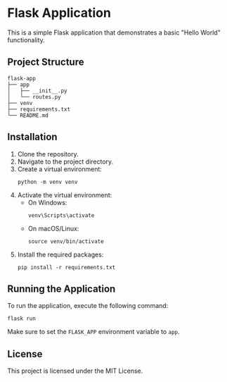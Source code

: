 # Flask Application

This is a simple Flask application that demonstrates a basic "Hello World" functionality.

## Project Structure

```
flask-app
├── app
│   ├── __init__.py
│   └── routes.py
├── venv
├── requirements.txt
└── README.md
```

## Installation

1. Clone the repository.
2. Navigate to the project directory.
3. Create a virtual environment:
   ```
   python -m venv venv
   ```
4. Activate the virtual environment:
   - On Windows:
     ```
     venv\Scripts\activate
     ```
   - On macOS/Linux:
     ```
     source venv/bin/activate
     ```
5. Install the required packages:
   ```
   pip install -r requirements.txt
   ```

## Running the Application

To run the application, execute the following command:

```
flask run
```

Make sure to set the `FLASK_APP` environment variable to `app`.

## License

This project is licensed under the MIT License.